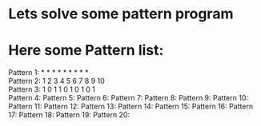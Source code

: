 # Lets solve some pattern program

# Here some Pattern list:

Pattern 1:  *       *
              *   *
                *
              *   * 
            *       * 
            <br>
Pattern 2:  1
            2 3
            4 5 6
            7 8 9 10
            <br>
Pattern 3:  1
            0 1
            1 0 1
            0 1 0 1
            <br>
Pattern 4:
Pattern 5:
Pattern 6:
Pattern 7:
Pattern 8:
Pattern 9:
Pattern 10:
Pattern 11:
Pattern 12:
Pattern 13:
Pattern 14:
Pattern 15:
Pattern 16:
Pattern 17:
Pattern 18:
Pattern 19:
Pattern 20:
